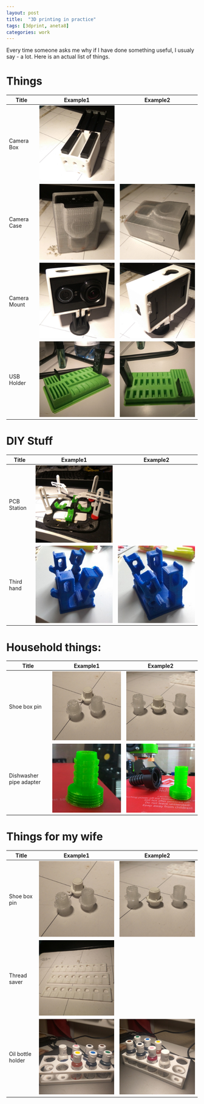 ```yaml
---
layout: post
title:  "3D printing in practice"
tags: [3dprint, aneta8]
categories: work
---
```


Every time someone asks me why if I have done something useful, I usualy say - a lot. Here is an actual list of things.

# Things
| Title        | Example1                              | Example2                              |
| ------------ | ------------------------------------- | ------------------------------------- |
| Camera Box   | ![](/assets/3dprint/camerabox1.jpg)   |                                       |
| Camera Case  | ![](/assets/3dprint/cameracase1.jpg)  | ![](/assets/3dprint/cameracase2.jpg)  |
| Camera Mount | ![](/assets/3dprint/cameramount1.jpg) | ![](/assets/3dprint/cameramount2.jpg) |
| USB Holder   | ![](/assets/3dprint/usbholder1.jpg)   | ![](/assets/3dprint/usbholder2.jpg)   |

# DIY Stuff
| Title       | Example1                             | Example2                            |
| ----------- | ------------------------------------ | ----------------------------------- |
| PCB Station | ![](/assets/3dprint/pcbstation1.jpg) |                                     |
| Third hand  | ![](/assets/3dprint/thirdhand1.jpg)  | ![](/assets/3dprint/thirdhand2.jpg) |

# Household things:

| Title                   | Example1                             | Example2                             |
| ----------------------- | ------------------------------------ | ------------------------------------ |
| Shoe box pin            | ![](/assets/3dprint/shoeboxpin1.jpg) | ![](/assets/3dprint/shoeboxpin2.jpg) |
| Dishwasher pipe adapter | ![](/assets/3dprint/pipe1.jpg)       | ![](/assets/3dprint/pipe2.jpg)       |

# Things for my wife
| Title             | Example1                                  | Example2                                  |
| ----------------- | ----------------------------------------- | ----------------------------------------- |
| Shoe box pin      | ![](/assets/3dprint/shoeboxpin1.jpg)      | ![](/assets/3dprint/shoeboxpin2.jpg)      |
| Thread saver      | ![](/assets/3dprint/threadsaver.jpg)      |                                           |
| Oil bottle holder | ![](/assets/3dprint/oitbottleholder1.jpg) | ![](/assets/3dprint/oitbottleholder2.jpg) |